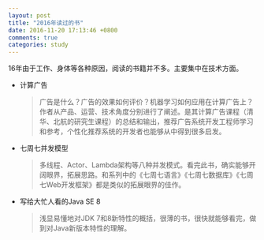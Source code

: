 ```yaml
---
layout: post
title: "2016年读过的书"
date: 2016-11-20 17:13:46 +0800
comments: true
categories: study
---
```


16年由于工作、身体等各种原因，阅读的书籍并不多。主要集中在技术方面。

- 计算广告

	>广告是什么？广告的效果如何评价？机器学习如何应用在计算广告上？作者从产品、运营、技术角度分别进行了阐述。是其计算广告课程（清华、北航的研究生课程）的总结和输出，推荐广告系统开发工程师学习和参考，个性化推荐系统的开发者也能够从中得到很多启发。
	
- 七周七并发模型

	>多线程、Actor、Lambda架构等八种并发模式。看完此书，确实能够开阔眼界，拓展思路。和系列中的《七周七语言》《七周七数据库》《七周七Web开发框架》都是类似的拓展眼界的佳作。

- 写给大忙人看的Java SE 8

	>浅显易懂地对JDK 7和8新特性的概括，很薄的书，很快就能够看完，做到对Java新版本特性的理解。






